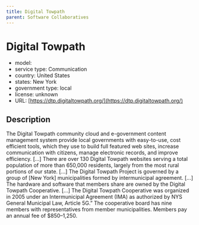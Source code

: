 ```yaml
---
title: Digital Towpath
parent: Software Collaboratives
---
```


# Digital Towpath

- model: 
- service type: Communication
- country: United States
- states: New York
- government type: local
- license: unknown
- URL: [https://dtp.digitaltowpath.org/](https://dtp.digitaltowpath.org/)

## Description
The Digital Towpath community cloud and e-government content management system provide local governments with easy-to-use, cost efficient tools, which they use to build full featured web sites, increase communication with citizens, manage electronic records, and improve efficiency.  [...] There are over 130 Digital Towpath websites serving a total population of more than 650,000 residents, largely from the most rural portions of our state. [...] The Digital Towpath Project is governed by a group of [New York] municipalities formed by intermunicipal agreement. [...] The hardware and software that members share are owned by the Digital Towpath Cooperative. [...] The Digital Towpath Cooperative was organized in 2005 under an Intermunicipal Agreement (IMA) as authorized by NYS General Municipal Law, Article 5G.” The cooperative board has nine members with representatives from member municipalities. Members pay an annual fee of $850–1,250.
